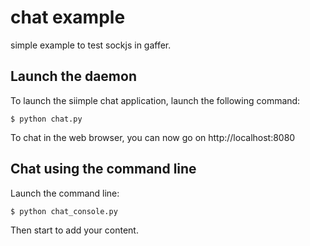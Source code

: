 # chat example

simple example to test sockjs in gaffer.

## Launch the daemon

To launch the siimple chat application, launch the following command:

    $ python chat.py

To chat in the web browser, you can now go on http://localhost:8080

## Chat using the command line

Launch the command line:

    $ python chat_console.py

Then start to add your content.
